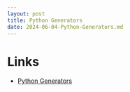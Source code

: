 ```yaml
---
layout: post
title: Python Generators
date: 2024-06-04-Python-Generators.md
---
```


# Links

* [Python Generators]("/assets/pdf/python-generators.pdf")
